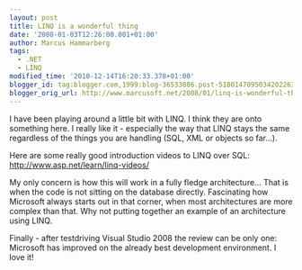```yaml
---
layout: post
title: LINQ is a wonderful thing
date: '2008-01-03T12:26:00.001+01:00'
author: Marcus Hammarberg
tags:
  - .NET
  - LINQ
modified_time: '2010-12-14T16:20:33.378+01:00'
blogger_id: tag:blogger.com,1999:blog-36533086.post-5180147095034202263
blogger_orig_url: http://www.marcusoft.net/2008/01/linq-is-wonderful-thing.html
---
```


I have
been playing around a little bit with LINQ. I think they are onto
something here. I really like it - especially the way that LINQ stays
the same regardless of the things you are handling (SQL, XML or objects
so far...).

Here are some really good introduction videos to LINQ over SQL:
<http://www.asp.net/learn/linq-videos/>

My only concern is how this will work in a fully fledge architecture...
That is when the code is not sitting on the database directly.
Fascinating how Microsoft always starts out in that corner, when most
architectures are more complex than that. Why not putting together an
example of an architecture using LINQ.

Finally - after testdriving Visual Studio 2008 the review can be only
one: Microsoft has improved on the already best development environment.
I love it!
